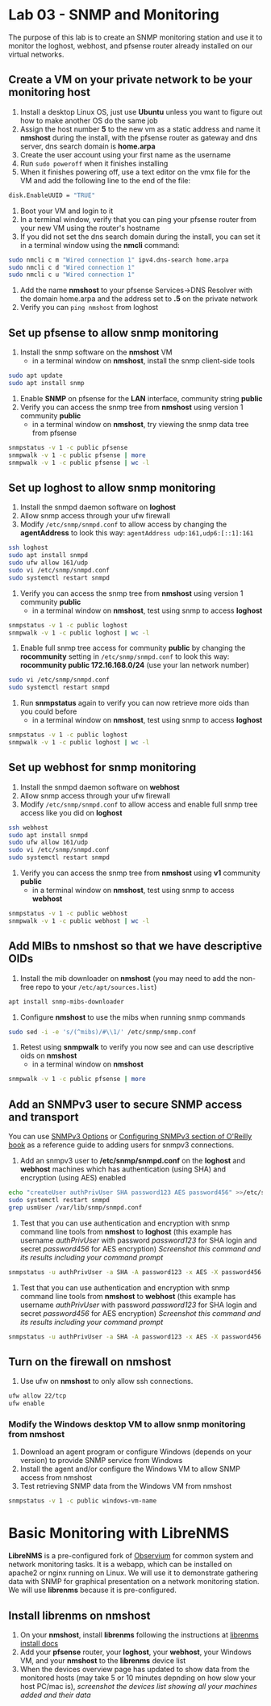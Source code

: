 # Lab 03 - SNMP and Monitoring
The purpose of this lab is to create an SNMP monitoring station and use it to monitor the loghost, webhost, and pfsense router already installed on our virtual networks. 

## Create a VM on your private network to be your monitoring host
1. Install a desktop Linux OS, just use **Ubuntu** unless you want to figure out how to make another OS do the same job
1. Assign the host number **5** to the new vm as a static address and name it **nmshost** during the install, with the pfsense router as gateway and dns server, dns search domain is **home.arpa**
1. Create the user account using your first name as the username
1. Run `sudo poweroff` when it finishes installing
1. When it finishes powering off, use a text editor on the vmx file for the VM and add the following line to the end of the file:
```bash
disk.EnableUUID = "TRUE"
```

1. Boot your VM and login to it
1. In a terminal window, verify that you can ping your pfsense router from your new VM using the router's hostname
1. If you did not set the dns search domain during the install, you can set it in a terminal window using the **nmcli** command:
```bash
sudo nmcli c m "Wired connection 1" ipv4.dns-search home.arpa
sudo nmcli c d "Wired connection 1"
sudo nmcli c u "Wired connection 1"
```

 1. Add the name **nmshost** to your pfsense Services->DNS Resolver with the domain home.arpa and the address set to **.5** on the private network
 1. Verify you can `ping nmshost` from loghost
   
## Set up pfsense to allow snmp monitoring
1. Install the snmp software on the **nmshost** VM
   * in a terminal window on **nmshost**, install the snmp client-side tools
 ```bash
 sudo apt update
 sudo apt install snmp
 ```

1. Enable **SNMP** on pfsense for the **LAN** interface, community string **public**
1. Verify you can access the snmp tree from **nmshost** using version 1 community **public**
   * in a terminal window on **nmshost**, try viewing the snmp data tree from pfsense
```bash
snmpstatus -v 1 -c public pfsense
snmpwalk -v 1 -c public pfsense | more
snmpwalk -v 1 -c public pfsense | wc -l
```
   
## Set up loghost to allow snmp monitoring
1. Install the snmpd daemon software on **loghost**
1. Allow snmp access through your ufw firewall
1. Modify `/etc/snmp/snmpd.conf` to allow access by changing the **agentAddress** to look this way: `agentAddress udp:161,udp6:[::1]:161`
```bash
ssh loghost
sudo apt install snmpd
sudo ufw allow 161/udp
sudo vi /etc/snmp/snmpd.conf
sudo systemctl restart snmpd
```
1. Verify you can access the snmp tree from **nmshost** using version 1 community **public**
   * in a terminal window on **nmshost**, test using snmp to access **loghost**
```bash
snmpstatus -v 1 -c public loghost
snmpwalk -v 1 -c public loghost | wc -l
```
1. Enable full snmp tree access for community **public** by changing the **rocommunity** setting in `/etc/snmp/snmpd.conf` to look this way: **rocommunity public 172.16.168.0/24** (use your lan network number)
```bash
sudo vi /etc/snmp/snmpd.conf
sudo systemctl restart snmpd
```

1. Run **snmpstatus** again to verify you can now retrieve more oids than you could before
   * in a terminal window on **nmshost**, test using snmp to access **loghost**
```bash
snmpstatus -v 1 -c public loghost
snmpwalk -v 1 -c public loghost | wc -l
```

## Set up webhost for snmp monitoring
1. Install the snmpd daemon software on **webhost**
1. Allow snmp access through your ufw firewall
1. Modify `/etc/snmp/snmpd.conf` to allow access and enable full snmp tree access like you did on **loghost**
```bash
ssh webhost
sudo apt install snmpd
sudo ufw allow 161/udp
sudo vi /etc/snmp/snmpd.conf
sudo systemctl restart snmpd
```
1. Verify you can access the snmp tree from **nmshost** using **v1** community **public**
   * in a terminal window on **nmshost**, test using snmp to access **webhost**
```bash
snmpstatus -v 1 -c public webhost
snmpwalk -v 1 -c public webhost | wc -l
```
   
## Add MIBs to **nmshost** so that we have descriptive OIDs
1. Install the mib downloader on **nmshost** (you may need to add the non-free repo to your `/etc/apt/sources.list`)
```bash
apt install snmp-mibs-downloader
```
1. Configure **nmshost** to use the mibs when running snmp commands
```bash
sudo sed -i -e 's/(^mibs)/#\\1/' /etc/snmp/snmp.conf
```
1. Retest using **snmpwalk** to verify you now see and can use descriptive oids on **nmshost**
   * in a terminal window on **nmshost**
```bash
snmpwalk -v 1 -c public pfsense | more
```

## Add an SNMPv3 user to secure SNMP access and transport
You can use [SNMPv3 Options](http://www.net-snmp.org/wiki/index.php/TUT:SNMPv3_Options) or [Configuring SNMPv3 section of O'Reilly book](https://nnc3.com/mags/Networking2/snmp/appf_02.htm) as a reference guide to adding users for snmpv3 connections.

1. Add an snmpv3 user to **/etc/snmp/snmpd.conf** on the **loghost** and **webhost** machines which has authentication (using SHA) and encryption (using AES) enabled
```bash
echo "createUser authPrivUser SHA password123 AES password456" >>/etc/snmp/snmpd.conf
sudo systemctl restart snmpd
grep usmUser /var/lib/snmp/snmpd.conf
```
1. Test that you can use authentication and encryption with snmp command line tools from **nmshost** to **loghost** (this example has username *authPrivUser* with password *password123* for SHA login and secret *password456* for AES encryption) *Screenshot this command and its results including your command prompt*
```bash
snmpstatus -u authPrivUser -a SHA -A password123 -x AES -X password456 -v 3 -l authPriv loghost
```
1. Test that you can use authentication and encryption with snmp command line tools from **nmshost** to **webhost** (this example has username *authPrivUser* with password *password123* for SHA login and secret *password456* for AES encryption) *Screenshot this command and its results including your command prompt*
```bash
snmpstatus -u authPrivUser -a SHA -A password123 -x AES -X password456 -v 3 -l authPriv webhost
```

## Turn on the firewall on **nmshost**
1. Use ufw on **nmshost** to only allow ssh connections.
```bash
ufw allow 22/tcp
ufw enable
```

### Modify the Windows desktop VM to allow snmp monitoring from nmshost
1. Download an agent program or configure Windows (depends on your version) to provide SNMP service from Windows
1. Install the agent and/or configure the Windows VM to allow SNMP access from nmshost
1. Test retrieving SNMP data from the Windows VM from nmshost
```bash
snmpstatus -v 1 -c public windows-vm-name
```

# Basic Monitoring with LibreNMS
**LibreNMS** is a pre-configured fork of [Observium](https://www.observium.org) for common system and network monitoring tasks. It is a webapp, which can be installed on apache2 or nginx running on Linux. We will use it to demonstrate gathering data with SNMP for graphical presentation on a network monitoring station. We will use **librenms** because it is pre-configured.

## Install librenms on nmshost
1. On your **nmshost**, install **librenms** following the instructions at [librenms install docs](https://docs.librenms.org)
1. Add your **pfsense** router, your **loghost**, your **webhost**, your Windows VM, and your **nmshost** to the **librenms** device list
1. When the devices overview page has updated to show data from the monitored hosts (may take 5 or 10 minutes depnding on how slow your host PC/mac is), *screenshot the devices list showing all your machines added and their data*

